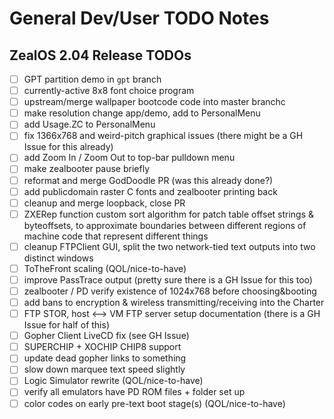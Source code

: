 # General Dev/User TODO Notes

## ZealOS 2.04 Release TODOs

- [ ] GPT partition demo in `gpt` branch
- [ ] currently-active 8x8 font choice program
- [ ] upstream/merge wallpaper bootcode code into master branchc
- [ ] make resolution change app/demo, add to PersonalMenu
- [ ] add Usage.ZC to PersonalMenu
- [ ] fix 1366x768 and weird-pitch graphical issues (there might be a GH Issue for this already)
- [ ] add Zoom In / Zoom Out to top-bar pulldown menu
- [ ] make zealbooter pause briefly
- [ ] reformat and merge GodDoodle PR (was this already done?)
- [ ] add publicdomain raster C fonts and zealbooter printing back
- [ ] cleanup and merge loopback, close PR
- [ ] ZXERep function custom sort algorithm for patch table offset strings & byteoffsets, to approximate boundaries between different regions of machine code that represent different things
- [ ] cleanup FTPClient GUI, split the two network-tied text outputs into two distinct windows
- [ ] ToTheFront scaling (QOL/nice-to-have)
- [ ] improve PassTrace output (pretty sure there is a GH Issue for this too)
- [ ] zealbooter / PD verify existence of 1024x768 before choosing&booting
- [ ] add bans to encryption & wireless transmitting/receiving into the Charter
- [ ] FTP STOR, host <--> VM FTP server setup documentation (there is a GH Issue for half of this)
- [ ] Gopher Client LiveCD fix (see GH Issue)
- [ ] SUPERCHIP + XOCHIP CHIP8 support
- [ ] update dead gopher links to something
- [ ] slow down marquee text speed slightly
- [ ] Logic Simulator rewrite (QOL/nice-to-have)
- [ ] verify all emulators have PD ROM files + folder set up
- [ ] color codes on early pre-text boot stage(s) (QOL/nice-to-have)
